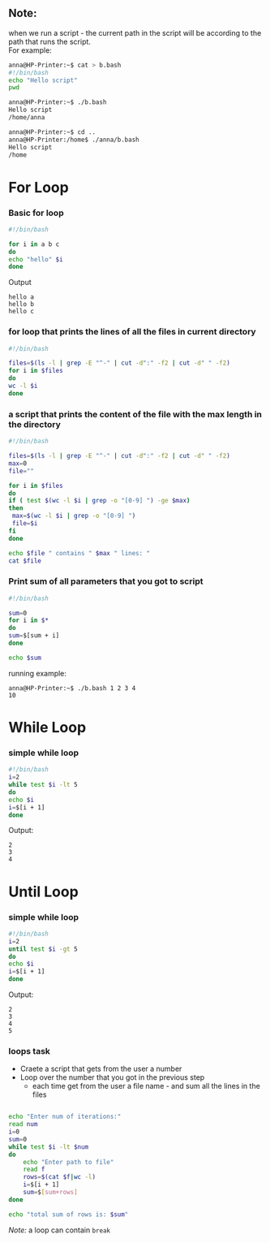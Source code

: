 
## Note:
when we run a script - the current path in the script will be according to the path that runs the script.   
For example:
```bash
anna@HP-Printer:~$ cat > b.bash
#!/bin/bash
echo "Hello script"
pwd

anna@HP-Printer:~$ ./b.bash 
Hello script
/home/anna

anna@HP-Printer:~$ cd ..
anna@HP-Printer:/home$ ./anna/b.bash 
Hello script
/home
```

# For Loop


### Basic for loop

```bash 
#!/bin/bash

for i in a b c
do
echo "hello" $i
done
```

Output
```
hello a
hello b
hello c
```


### for loop that prints the lines of all the files in current directory

```bash 
#!/bin/bash

files=$(ls -l | grep -E "^-" | cut -d":" -f2 | cut -d" " -f2)
for i in $files 
do
wc -l $i
done
```

### a script that prints the content of the file with the max length in the directory


```bash 
#!/bin/bash

files=$(ls -l | grep -E "^-" | cut -d":" -f2 | cut -d" " -f2)
max=0
file=""

for i in $files 
do
if ( test $(wc -l $i | grep -o "[0-9] ") -ge $max)
then
 max=$(wc -l $i | grep -o "[0-9] ")
 file=$i
fi
done

echo $file " contains " $max " lines: "
cat $file
```


### Print sum of all parameters that you got to script

```bash 
#!/bin/bash

sum=0
for i in $*
do
sum=$[sum + i] 
done

echo $sum
```

running example:
```
anna@HP-Printer:~$ ./b.bash 1 2 3 4
10
```


# While Loop

### simple while loop
```bash
#!/bin/bash
i=2
while test $i -lt 5
do
echo $i
i=$[i + 1]
done
```
Output:
```
2
3
4
```


# Until Loop

### simple while loop
```bash
#!/bin/bash
i=2
until test $i -gt 5
do
echo $i
i=$[i + 1]
done
```
Output:
```
2
3
4
5
```


### loops task
* Craete a script that gets from the user a number
* Loop over the number that you got in the previous step
    * each time get from the user a file name - and sum all the lines in the files


```bash

echo "Enter num of iterations:"
read num
i=0
sum=0
while test $i -lt $num
do
    echo "Enter path to file"
    read f
    rows=$(cat $f|wc -l)
    i=$[i + 1]
    sum=$[sum+rows]
done

echo "total sum of rows is: $sum"
```

*Note:* a loop can contain `break`